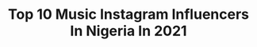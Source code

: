 ---
title: Top 10 Music Instagram Influencers In Nigeria In 2021
description: >-
  Find top music Instagram influencers in Nigeria in 2021. Most popular hashtags: #beauty #explorepage #explore.
platform: Instagram
hits: 103
text_top: See the most popular Instagram profiles on inBeat.
text_bottom: Our platform holds 103 Instagram influencers like this in Nigeria for you to connect with.
profiles:
  - username: "e.mmanuelking"
    fullname: >-
      Emmanuel-king Itegboje
    bio: >-
      📽director /📸photographer YOUTUBE EMAILS ARE FASTER THAN DM'S #nigerianphotographer #nigerianfilmmaker #nigeriancinematographer #musicvideodirector
    location: "Nigeria"
    followers: 22198
    engagement: 1102
    commentsToLikes: 0.041081
    id: ck15us3pqobfb0i19o05f8v6z
    verified: false
    hashtags: "#nigerianphotographer, #captured, #abujaphotographer, #canon5d"
  - username: "oladapoofficial"
    fullname: >-
      𝐨𝐥𝐚 𝐰𝐢𝐭𝐡 𝐭𝐡𝐞 𝐦𝐨𝐬𝐭
    bio: >-
      Intimacy births music PROUD OUT NOW🤍
    location: "Nigeria"
    followers: 7306
    engagement: 1332
    commentsToLikes: 0.104630
    id: ck5ho9i5dp6cu0i11av0i5c8o
    verified: false
    hashtags: "#swipeleft, #fitnesswithola, #02challenge, #olawiththemost"
  - username: "_dplus"
    fullname: >-
      ADEDAYO AJAYI™️
    bio: >-
      CEO @eehko_entertainments GM @magna_culture 🎹MUSIC PRODUCER 🦸🏼‍♂️SOCIOLOGIST 💌 dplusdproducer@gmail.com
    location: "Nigeria"
    followers: 6504
    engagement: 706
    commentsToLikes: 0.097708
    id: ck15suxteexgb0i19qqfsror5
    verified: false
    hashtags: "#staysafe, #jdlives, #endsars, #shedseason"
  - username: "luigi.colombo1"
    fullname: >-
      Luigi Colombo
    bio: >-
      I'm Luigi Colombo. I really like weird and cool hair styles! #hairbyluigi Watch my first music video here! 👇
    location: "Nigeria"
    followers: 14872
    engagement: 1129
    commentsToLikes: 0.014324
    id: ck0w348jerj2s0i19q04o52l4
    verified: false
    hashtags: "#finaldaysofsummer, #hair, #hairstyles, #hairforkids"
  - username: "sidwell_n"
    fullname: >-
      SIDWELL
    bio: >-
      Proud music and television producer! Retired actor/tv presenter. 🇿🇦🇳🇬🎭🎬🎤🎹
    location: "Nigeria"
    followers: 81944
    engagement: 528
    commentsToLikes: 0.015481
    id: ck0txqaa2k4md0i197brl3z2n
    verified: false
    hashtags: "#shuuuu, #dreambig, #somewhereinthecape, #happyheritageday"
  - username: "bigbellytay"
    fullname: >-
      B.H
    bio: >-
      music | culture x strategy | food Cookstar @bigbellyktchn #TheBellybration ___ #reBELLYus
    location: "Nigeria"
    followers: 2602
    engagement: 1433
    commentsToLikes: 0.079473
    id: ck0w0uligg40w0i19qiy182ee
    verified: false
    hashtags: "#bigbellylamba, #retropalooza, #thebellybration, #toolatetorun2020"
  - username: "adunni_x.x"
    fullname: >-
      Badeji Ifeoluwa
    bio: >-
      February 14 🎂🎊🎊🎉🎉 •music lover ❤ •fashion model @jolie_models_
    location: "Nigeria"
    followers: 4763
    engagement: 1183
    commentsToLikes: 0.083383
    id: ck8t0mqtwsl8x0j78856giyli
    verified: false
    hashtags: "#exploring, #instagram, #insta, #exploremore"
  - username: "theboyfrae"
    fullname: >-
      ༒•𝓶𝔞∂𝐞 iᶰ I𝐁•༒ 𝖋𝖚𝖓𝖘𝖙𝖆𝖗 ✪
    bio: >-
      King of My City 👑 First Son of Venus, Last Son of Mars and Only Son of my Mama JIGGY JAGGA MUSIC VIDEO Out Now, click the link below to get it ❤️ 🧬
    location: "Nigeria"
    followers: 4704
    engagement: 2394
    commentsToLikes: 0.220712
    id: ck55m5jpu39or0i11uexxrgsw
    verified: false
    hashtags: "#explore, #explorepage, #savenigeria, #endsars"
  - username: "echotheguru"
    fullname: >-
      E C H O
    bio: >-
      Music Producer, Sound Designer and Creative I came from the future. I tell stories with music. @sabarsounds Bookings: Bookechotheguru@gmail.com
    location: "Nigeria"
    followers: 18849
    engagement: 641
    commentsToLikes: 0.067837
    id: ck0vwzltiwdsa0i19a8agzs4n
    verified: false
    hashtags: "#afrobeats, #musicproducer, #echotheguru, #code"
  - username: "omoteegram"
    fullname: >-
      OmoTee  🇳🇬🇬🇧
    bio: >-
      A$aP Records: Recording Artist /SongWriter. MANAGEMENT @3birthPromotion +2348166510353 | Asaprecords411@gmail.com MUSIC : OmoTee - ADABA
    location: "Nigeria"
    followers: 27888
    engagement: 195
    commentsToLikes: 0.135906
    id: ckap1fyajufiq0i78vulcnn1e
    verified: false
    hashtags: "#ongod, #asaprecords, #pureheart, #repost"
---